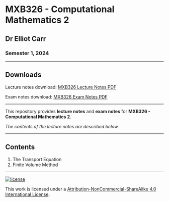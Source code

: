 # MXB326 - Computational Mathematics 2

## Dr Elliot Carr

### Semester 1, 2024

---

## Downloads

Lecture notes download: [MXB326 Lecture Notes PDF](https://www.github.com/Tarang74/MXB326/raw/main/MXB326%20Lecture%20Notes.pdf)

Exam notes download: [MXB326 Exam Notes PDF](https://www.github.com/Tarang74/MXB326/raw/main/MXB326%20Exam%20Notes.pdf)

---

This repository provides **lecture notes** and **exam notes** for **MXB326 - Computational Mathematics 2**.

*The contents of the lecture notes are described below.*

---

## Contents

1. The Transport Equation
2. Finite Volume Method

---

[![license](https://forthebadge.com/images/badges/cc-nc-sa.svg)](http://creativecommons.org/licenses/by-nc-sa/4.0/)

This work is licensed under a [Attribution-NonCommercial-ShareAlike 4.0 International License](http://creativecommons.org/licenses/by-nc-sa/4.0/).
